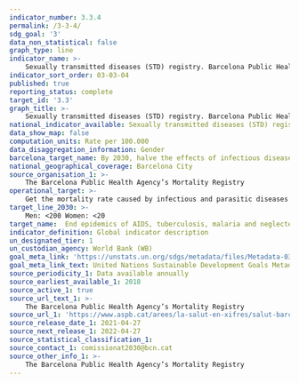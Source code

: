 ```yaml
---
indicator_number: 3.3.4
permalink: /3-3-4/
sdg_goal: '3'
data_non_statistical: false
graph_type: line
indicator_name: >-
    Sexually transmitted diseases (STD) registry. Barcelona Public Health Agency
indicator_sort_order: 03-03-04
published: true
reporting_status: complete
target_id: '3.3'
graph_title: >-
    Sexually transmitted diseases (STD) registry. Barcelona Public Health Agency
national_indicator_available: Sexually transmitted diseases (STD) registry. Barcelona Public Health Agency
data_show_map: false
computation_units: Rate per 100.000
data_disaggregation_information: Gender
barcelona_target_name: By 2030, halve the effects of infectious diseases
national_geographical_coverage: Barcelona City 
source_organisation_1: >-
    The Barcelona Public Health Agency’s Mortality Registry 
operational_target: >-
    Get the mortality rate caused by infectious and parasitic diseases to lower than 8 and their morbidity rate to below a value still to be determined
target_line_2030: >-
    Men: <200 Women: <20
target_name:  End epidemics of AIDS, tuberculosis, malaria and neglected tropical diseases, as well as combating hepatitis, water-borne diseases and other communicable diseases
indicator_definition: Global indicator description
un_designated_tier: 1
un_custodian_agency: World Bank (WB)
goal_meta_link: 'https://unstats.un.org/sdgs/metadata/files/Metadata-03-03-04.pdf'
goal_meta_link_text: United Nations Sustainable Development Goals Metadata (pdf 894kB)
source_periodicity_1: Data available annually
source_earliest_available_1: 2018
source_active_1: true
source_url_text_1: >-
    The Barcelona Public Health Agency’s Mortality Registry 
source_url_1: 'https://www.aspb.cat/arees/la-salut-en-xifres/salut-barcelona/'
source_release_date_1: 2021-04-27
source_next_release_1: 2022-04-27
source_statistical_classification_1: 
source_contact_1: comissionat2030@bcn.cat
source_other_info_1: >-
    The Barcelona Public Health Agency’s Mortality Registry 
---
```

